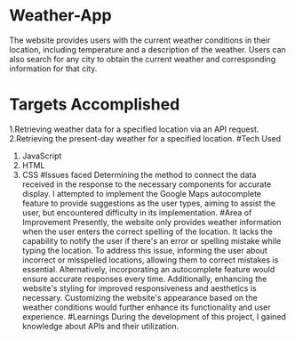 # Weather-App
The website provides users with the current weather conditions in their location, including temperature and a description of the weather. Users can also search for any city to obtain the current weather and corresponding information for that city.
# Targets Accomplished
1.Retrieving weather data for a specified location via an API request.
2.Retrieving the present-day weather for a specified location.
#Tech Used
1. JavaScript
2. HTML
3. CSS
#Issues faced
Determining the method to connect the data received in the response to the necessary components for accurate display. I attempted to implement the Google Maps autocomplete feature to provide suggestions as the user types, aiming to assist the user, but encountered difficulty in its implementation.
#Area of Improvement
Presently, the website only provides weather information when the user enters the correct spelling of the location. It lacks the capability to notify the user if there's an error or spelling mistake while typing the location. To address this issue, informing the user about incorrect or misspelled locations, allowing them to correct mistakes is essential. Alternatively, incorporating an autocomplete feature would ensure accurate responses every time. Additionally, enhancing the website's styling for improved responsiveness and aesthetics is necessary. Customizing the website's appearance based on the weather conditions would further enhance its functionality and user experience.
#Learnings
During the development of this project, I gained knowledge about APIs and their utilization.


